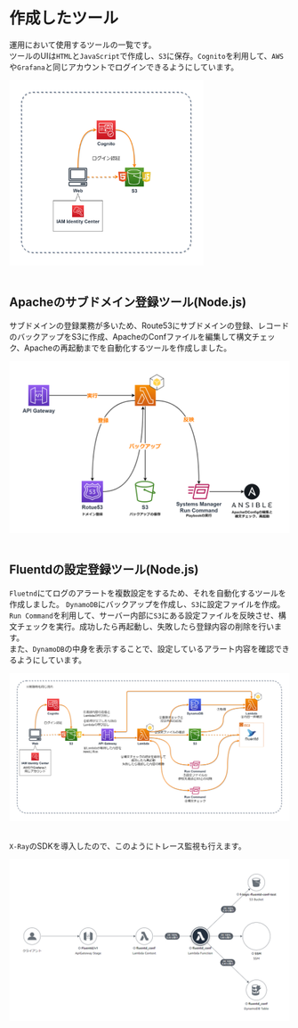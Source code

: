 # 作成したツール
運用において使用するツールの一覧です。<br>
ツールのUIは`HTML`と`JavaScript`で作成し、`S3`に保存。`Cognito`を利用して、`AWS`や`Grafana`と同じアカウントでログインできるようにしています。<br>

<img src="image/Toolのアカウント.drawio.png" width="350" /><br><br>

## Apacheのサブドメイン登録ツール(Node.js)
サブドメインの登録業務が多いため、Route53にサブドメインの登録、レコードのバックアップをS3に作成、ApacheのConfファイルを編集して構文チェック、Apacheの再起動までを自動化するツールを作成しました。<br>

<img src="image/ドメイン登録.drawio.png" width="550" /><br><br>

## Fluentdの設定登録ツール(Node.js)
`Fluetnd`にてログのアラートを複数設定をするため、それを自動化するツールを作成しました。
`DynamoDB`にバックアップを作成し、`S3`に設定ファイルを作成。`Run Command`を利用して、サーバー内部に`S3`にある設定ファイルを反映させ、構文チェックを実行。成功したら再起動し、失敗したら登録内容の削除を行います。<br>
また、`DynamoDB`の中身を表示することで、設定しているアラート内容を確認できるようにしています。<br>

<img src="image/FluentdTool.drawio.png" width="850" /><br><br>

`X-Ray`のSDKを導入したので、このようにトレース監視も行えます。<br>

<img src="image/トレース.png" width="650" />